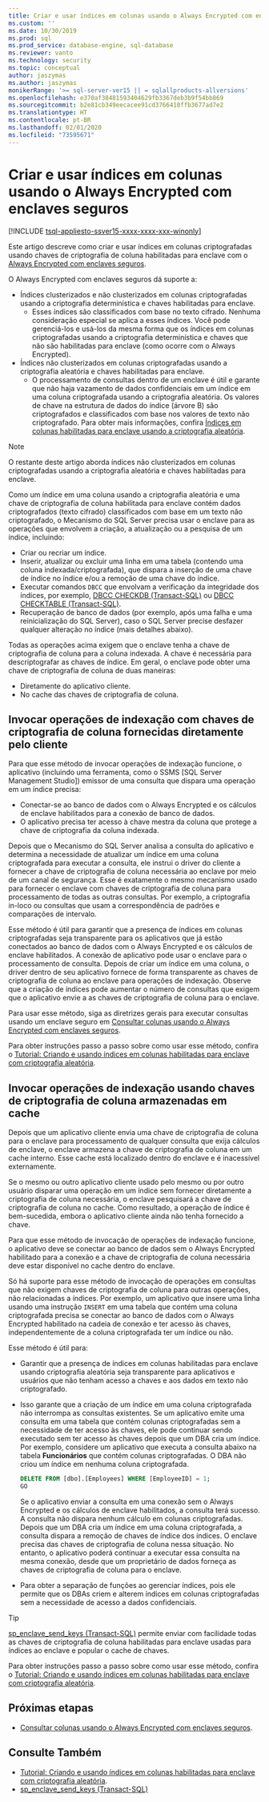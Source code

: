 ```yaml
---
title: Criar e usar índices em colunas usando o Always Encrypted com enclaves seguros | Microsoft Docs
ms.custom: ''
ms.date: 10/30/2019
ms.prod: sql
ms.prod_service: database-engine, sql-database
ms.reviewer: vanto
ms.technology: security
ms.topic: conceptual
author: jaszymas
ms.author: jaszymas
monikerRange: '>= sql-server-ver15 || = sqlallproducts-allversions'
ms.openlocfilehash: e370af38481593404629fb3367deb3b9f54bb869
ms.sourcegitcommit: b2e81cb349eecacee91cd3766410ffb3677ad7e2
ms.translationtype: HT
ms.contentlocale: pt-BR
ms.lasthandoff: 02/01/2020
ms.locfileid: "73595671"
---
```

# <a name="create-and-use-indexes-on-columns-using-always-encrypted-with-secure-enclaves"></a>Criar e usar índices em colunas usando o Always Encrypted com enclaves seguros
[!INCLUDE [tsql-appliesto-ssver15-xxxx-xxxx-xxx-winonly](../../../includes/tsql-appliesto-ssver15-xxxx-xxxx-xxx-winonly.md)]

Este artigo descreve como criar e usar índices em colunas criptografadas usando chaves de criptografia de coluna habilitadas para enclave com o [Always Encrypted com enclaves seguros](always-encrypted-enclaves.md). 

O Always Encrypted com enclaves seguros dá suporte a:
- Índices clusterizados e não clusterizados em colunas criptografadas usando a criptografia determinística e chaves habilitadas para enclave.
  - Esses índices são classificados com base no texto cifrado. Nenhuma consideração especial se aplica a esses índices. Você pode gerenciá-los e usá-los da mesma forma que os índices em colunas criptografadas usando a criptografia determinística e chaves que não são habilitadas para enclave (como ocorre com o Always Encrypted). 
- Índices não clusterizados em colunas criptografadas usando a criptografia aleatória e chaves habilitadas para enclave.
  - O processamento de consultas dentro de um enclave é útil e garante que não haja vazamento de dados confidenciais em um índice em uma coluna criptografada usando a criptografia aleatória. Os valores de chave na estrutura de dados do índice (árvore B) são criptografados e classificados com base nos valores de texto não criptografado. Para obter mais informações, confira [Índices em colunas habilitadas para enclave usando a criptografia aleatória](always-encrypted-enclaves.md#indexes-on-enclave-enabled-columns-using-randomized-encryption).

> [!NOTE]
> O restante deste artigo aborda índices não clusterizados em colunas criptografadas usando a criptografia aleatória e chaves habilitadas para enclave.

Como um índice em uma coluna usando a criptografia aleatória e uma chave de criptografia de coluna habilitada para enclave contém dados criptografados (texto cifrado) classificados com base em um texto não criptografado, o Mecanismo do SQL Server precisa usar o enclave para as operações que envolvem a criação, a atualização ou a pesquisa de um índice, incluindo:

- Criar ou recriar um índice.
- Inserir, atualizar ou excluir uma linha em uma tabela (contendo uma coluna indexada/criptografada), que dispara a inserção de uma chave de índice no índice e/ou a remoção de uma chave do índice.
- Executar comandos `DBCC` que envolvam a verificação da integridade dos índices, por exemplo, [DBCC CHECKDB (Transact-SQL)](../../../t-sql/database-console-commands/dbcc-checkdb-transact-sql.md) ou [DBCC CHECKTABLE (Transact-SQL)](../../../t-sql/database-console-commands/dbcc-checktable-transact-sql.md).
- Recuperação de banco de dados (por exemplo, após uma falha e uma reinicialização do SQL Server), caso o SQL Server precise desfazer qualquer alteração no índice (mais detalhes abaixo).

Todas as operações acima exigem que o enclave tenha a chave de criptografia de coluna para a coluna indexada. A chave é necessária para descriptografar as chaves de índice. Em geral, o enclave pode obter uma chave de criptografia de coluna de duas maneiras:
- Diretamente do aplicativo cliente.
- No cache das chaves de criptografia de coluna.

## <a name="invoke-indexing-operations-with-column-encryption-keys-provided-directly-by-the-client"></a>Invocar operações de indexação com chaves de criptografia de coluna fornecidas diretamente pelo cliente
Para que esse método de invocar operações de indexação funcione, o aplicativo (incluindo uma ferramenta, como o SSMS [SQL Server Management Studio]) emissor de uma consulta que dispara uma operação em um índice precisa:

- Conectar-se ao banco de dados com o Always Encrypted e os cálculos de enclave habilitados para a conexão de banco de dados.
- O aplicativo precisa ter acesso à chave mestra da coluna que protege a chave de criptografia da coluna indexada.

Depois que o Mecanismo do SQL Server analisa a consulta do aplicativo e determina a necessidade de atualizar um índice em uma coluna criptografada para executar a consulta, ele instrui o driver do cliente a fornecer a chave de criptografia de coluna necessária ao enclave por meio de um canal de segurança. Esse é exatamente o mesmo mecanismo usado para fornecer o enclave com chaves de criptografia de coluna para processamento de todas as outras consultas. Por exemplo, a criptografia in-loco ou consultas que usam a correspondência de padrões e comparações de intervalo.

Esse método é útil para garantir que a presença de índices em colunas criptografadas seja transparente para os aplicativos que já estão conectados ao banco de dados com o Always Encrypted e os cálculos de enclave habilitados. A conexão de aplicativo pode usar o enclave para o processamento de consulta. Depois de criar um índice em uma coluna, o driver dentro de seu aplicativo fornece de forma transparente as chaves de criptografia de coluna ao enclave para operações de indexação. Observe que a criação de índices pode aumentar o número de consultas que exigem que o aplicativo envie a as chaves de criptografia de coluna para o enclave.

Para usar esse método, siga as diretrizes gerais para executar consultas usando um enclave seguro em [Consultar colunas usando o Always Encrypted com enclaves seguros](always-encrypted-enclaves-query-columns.md).

Para obter instruções passo a passo sobre como usar esse método, confira o [Tutorial: Criando e usando índices em colunas habilitadas para enclave com criptografia aleatória](../tutorial-creating-using-indexes-on-enclave-enabled-columns-using-randomized-encryption.md).

## <a name="invoke-indexing-operations-using-cached-column-encryption-keys"></a>Invocar operações de indexação usando chaves de criptografia de coluna armazenadas em cache

Depois que um aplicativo cliente envia uma chave de criptografia de coluna para o enclave para processamento de qualquer consulta que exija cálculos de enclave, o enclave armazena a chave de criptografia de coluna em um cache interno. Esse cache está localizado dentro do enclave e é inacessível externamente.

Se o mesmo ou outro aplicativo cliente usado pelo mesmo ou por outro usuário disparar uma operação em um índice sem fornecer diretamente a criptografia de coluna necessária, o enclave pesquisará a chave de criptografia de coluna no cache. Como resultado, a operação de índice é bem-sucedida, embora o aplicativo cliente ainda não tenha fornecido a chave.

Para que esse método de invocação de operações de indexação funcione, o aplicativo deve se conectar ao banco de dados sem o Always Encrypted habilitado para a conexão e a chave de criptografia de coluna necessária deve estar disponível no cache dentro do enclave.

Só há suporte para esse método de invocação de operações em consultas que não exigem chaves de criptografia de coluna para outras operações, não relacionadas a índices. Por exemplo, um aplicativo que insere uma linha usando uma instrução `INSERT` em uma tabela que contém uma coluna criptografada precisa se conectar ao banco de dados com o Always Encrypted habilitado na cadeia de conexão e ter acesso às chaves, independentemente de a coluna criptografada ter um índice ou não.

Esse método é útil para:
 - Garantir que a presença de índices em colunas habilitadas para enclave usando criptografia aleatória seja transparente para aplicativos e usuários que não tenham acesso a chaves e aos dados em texto não criptografado. 
 - Isso garante que a criação de um índice em uma coluna criptografada não interrompa as consultas existentes. Se um aplicativo emite uma consulta em uma tabela que contém colunas criptografadas sem a necessidade de ter acesso às chaves, ele pode continuar sendo executado sem ter acesso às chaves depois que um DBA cria um índice. Por exemplo, considere um aplicativo que executa a consulta abaixo na tabela **Funcionários** que contém colunas criptografadas. O DBA não criou um índice em nenhuma coluna criptografada.

   ```sql
   DELETE FROM [dbo].[Employees] WHERE [EmployeeID] = 1;
   GO
   ```

   Se o aplicativo enviar a consulta em uma conexão sem o Always Encrypted e os cálculos de enclave habilitados, a consulta terá sucesso. A consulta não dispara nenhum cálculo em colunas criptografadas. Depois que um DBA cria um índice em uma coluna criptografada, a consulta dispara a remoção de chaves de índice dos índices. O enclave precisa das chaves de criptografia de coluna nessa situação. No entanto, o aplicativo poderá continuar a executar essa consulta na mesma conexão, desde que um proprietário de dados forneça as chaves de criptografia de coluna para o enclave.

 - Para obter a separação de funções ao gerenciar índices, pois ele permite que os DBAs criem e alterem índices em colunas criptografadas sem a necessidade de acesso a dados confidenciais. 

> [!TIP] 
> [sp_enclave_send_keys (Transact-SQL)](../../system-stored-procedures/sp-enclave-send-keys-sql.md) permite enviar com facilidade todas as chaves de criptografia de coluna habilitadas para enclave usadas para índices ao enclave e popular o cache de chaves.

Para obter instruções passo a passo sobre como usar esse método, confira o [Tutorial: Criando e usando índices em colunas habilitadas para enclave com criptografia aleatória](../tutorial-creating-using-indexes-on-enclave-enabled-columns-using-randomized-encryption.md). 

## <a name="next-steps"></a>Próximas etapas
- [Consultar colunas usando o Always Encrypted com enclaves seguros](always-encrypted-enclaves-query-columns.md).

## <a name="see-also"></a>Consulte Também  
- [Tutorial: Criando e usando índices em colunas habilitadas para enclave com criptografia aleatória](../tutorial-creating-using-indexes-on-enclave-enabled-columns-using-randomized-encryption.md).
- [sp_enclave_send_keys (Transact-SQL)](../../system-stored-procedures/sp-enclave-send-keys-sql.md)
